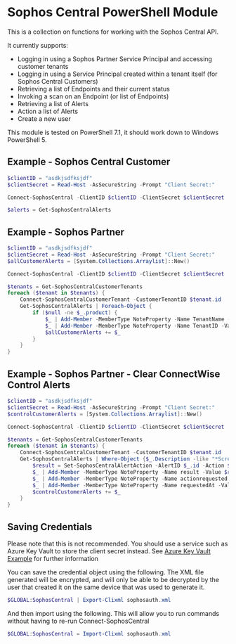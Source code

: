 # Sophos Central PowerShell Module

This is a collection on functions for working with the Sophos Central API.

It currently supports:

* Logging in using a Sophos Partner Service Principal and accessing customer tenants
* Logging in using a Service Principal created within a tenant itself (for Sophos Central Customers)
* Retrieving a list of Endpoints and their current status
* Invoking a scan on an Endpoint (or list of Endpoints)
* Retrieving a list of Alerts
* Action a list of Alerts
* Create a new user

This module is tested on PowerShell 7.1, it should work down to Windows PowerShell 5.

## Example - Sophos Central Customer

``` powershell
$clientID = "asdkjsdfksjdf"
$clientSecret = Read-Host -AsSecureString -Prompt "Client Secret:"

Connect-SophosCentral -ClientID $clientID -ClientSecret $clientSecret

$alerts = Get-SophosCentralAlerts
```

## Example - Sophos Partner

``` powershell
$clientID = "asdkjsdfksjdf"
$clientSecret = Read-Host -AsSecureString -Prompt "Client Secret:"
$allCustomerAlerts = [System.Collections.Arraylist]::New()

Connect-SophosCentral -ClientID $clientID -ClientSecret $clientSecret

$tenants = Get-SophosCentralCustomerTenants
foreach ($tenant in $tenants) {
    Connect-SophosCentralCustomerTenant -CustomerTenantID $tenant.id
    Get-SophosCentralAlerts | Foreach-Object {
        if ($null -ne $_.product) {
            $_ | Add-Member -MemberType NoteProperty -Name TenantName -Value $tenant.Name
            $_ | Add-Member -MemberType NoteProperty -Name TenantID -Value $tenant.ID
            $allCustomerAlerts += $_
        }
    }
}
```

## Example - Sophos Partner - Clear ConnectWise Control Alerts

``` powershell
$clientID = "asdkjsdfksjdf"
$clientSecret = Read-Host -AsSecureString -Prompt "Client Secret:"
$controlCustomerAlerts = [System.Collections.Arraylist]::New()

Connect-SophosCentral -ClientID $clientID -ClientSecret $clientSecret

$tenants = Get-SophosCentralCustomerTenants
foreach ($tenant in $tenants) {
    Connect-SophosCentralCustomerTenant -CustomerTenantID $tenant.id
    Get-SophosCentralAlerts | Where-Object {$_.Description -like "*ScreenConnect*"} | Foreach-Object {
        $result = Set-SophosCentralAlertAction -AlertID $_.id -Action $_.allowedActions[0]
        $_ | Add-Member -MemberType NoteProperty -Name result -Value $result.result
        $_ | Add-Member -MemberType NoteProperty -Name actionrequested -Value $result.action
        $_ | Add-Member -MemberType NoteProperty -Name requestedAt -Value $result.requestedAt
        $controlCustomerAlerts += $_
    }
}
```

## Saving Credentials

Please note that this is not recommended. You should use a service such as Azure Key Vault to store the client secret instead. See [Azure Key Vault Example](./AzureKeyVaultExample.md) for further information

You can save the credential object using the following. The XML file generated will be encrypted, and will only be able to be decrypted by the user 
that created it on the same device that was used to generate it. 

``` powershell
$GLOBAL:SophosCentral | Export-Clixml sophosauth.xml
```

And then import using the following. This will allow you to run commands without having to re-run Connect-SophosCentral

``` powershell
$GLOBAL:SophosCentral = Import-Clixml sophosauth.xml
```
